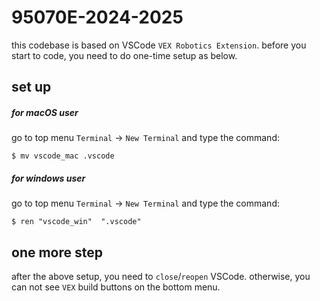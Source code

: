# 95070E-2024-2025


this codebase is based on VSCode ``VEX Robotics Extension``. before you start to code, you need to do one-time setup as below. 

## set up

##### for macOS user

go to top menu ``Terminal`` -> ``New Terminal`` and type the command:

```
$ mv vscode_mac .vscode
```

##### for windows user

go to top menu ``Terminal`` -> ``New Terminal`` and type the command:

```
$ ren "vscode_win"  ".vscode"
```


## one more step

after the above setup, you need to ``close``/``reopen`` VSCode. otherwise, you can not see ``VEX`` build buttons on the bottom menu.